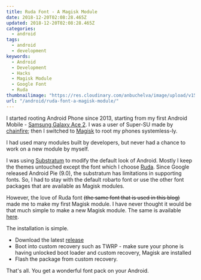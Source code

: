 ```yaml
---
title: Ruda Font - A Magisk Module
date: 2018-12-20T02:08:28.465Z
updated: 2018-12-20T02:08:28.465Z
categories:
  - android
tags:
  - android
  - development
keywords:
  - Android
  - Development
  - Hacks
  - Magisk Module
  - Google Font
  - Ruda
thumbnailimage: "https://res.cloudinary.com/anbuchelva/image/upload/v1579374483/images/magisk_logo.png"
url: "/android/ruda-font-a-magisk-module/"
---
```

I started rooting Android Phone since 2013, starting from my first Android Mobile - [Samsung Galaxy Ace 2](https://www.gsmarena.com/samsung_galaxy_ace_2_i8160-4559.php). I was a user of Super-SU made by [chainfire](https://chainfire.eu/); then I switched to [Magisk](https://github.com/topjohnwu/Magisk) to root my phones systemless-ly.

I had used many modules built by developers, but never had a chance to work on a new module by myself.

<!--more-->

I was using [Substratum](https://github.com/substratum/substratum) to modify the default look of Android. Mostly I keep the themes untouched except the font which I choose [Ruda](https://fonts.google.com/specimen/Ruda).  Since Google released Android Pie (9.0), the substratum has limitations in supporting fonts.  So, I had to stay with the default robarto font or use the other font packages that are available as Magisk modules.

However, the love of Ruda font ~~(the same font that is used in this blog)~~ made me to make my first Magisk module.  I have never thought it would be that much simple to make a new Magisk module.  The same is available [here](https://github.com/anbuchelva/Ruda-Font-Magisk-Module).

The installation is simple.

* Download the latest [release](https://github.com/anbuchelva/Ruda-Font-Magisk-Module/releases)
* Boot into custom recovery such as TWRP - make sure your phone is having unlocked boot loader and custom recovery, Magisk are installed
* Flash the package from custom recovery.

That's all. You get a wonderful font pack on your Android.
